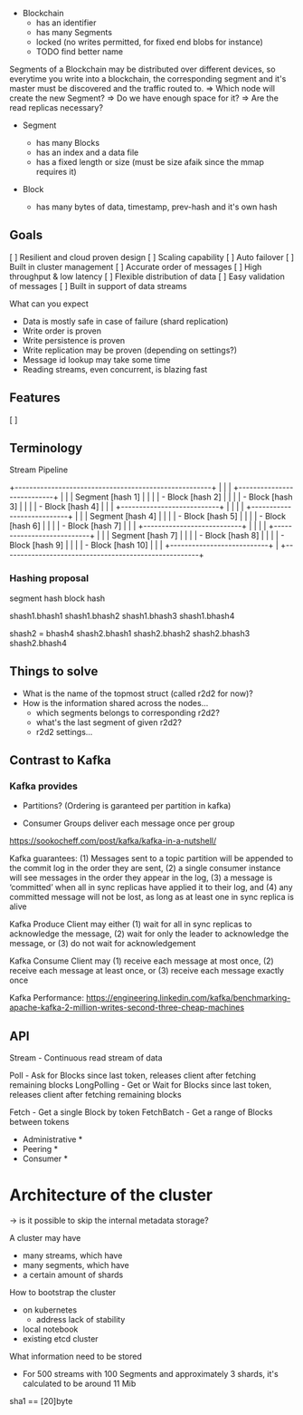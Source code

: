 
* Blockchain
  * has an identifier
  * has many Segments
  * locked (no writes permitted, for fixed end blobs for instance)
  * TODO find better name

Segments of a Blockchain may be distributed over different devices, so everytime you write into a blockchain, 
the corresponding segment and it's master must be discovered and the traffic routed to.
=> Which node will create the new Segment? 
=> Do we have enough space for it?
=> Are the read replicas necessary?

* Segment
  * has many Blocks
  * has an index and a data file
  * has a fixed length or size (must be size afaik since the mmap requires it)

* Block
  * has many bytes of data, timestamp, prev-hash and it's own hash

## Goals

[ ] Resilient and cloud proven design
    [ ] Scaling capability
    [ ] Auto failover
    [ ] Built in cluster management
[ ] Accurate order of messages
[ ] High throughput & low latency
[ ] Flexible distribution of data
[ ] Easy validation of messages
[ ] Built in support of data streams

What can you expect
* Data is mostly safe in case of failure (shard replication)
* Write order is proven
* Write persistence is proven
* Write replication may be proven (depending on settings?)
* Message id lookup may take some time
* Reading streams, even concurrent, is blazing fast

## Features

[ ] 

## Terminology

Stream
Pipeline

+------------------------------------------------------+
|                                                      |
|                        +---------------------------+ |
|                        | Segment [hash 1]          | |
|                        |     - Block [hash 2]      | |
|                        |     - Block [hash 3]      | |
|                        |     - Block [hash 4]      | |
|                        +---------------------------+ |
|                                                      |
|                        +---------------------------+ |
|                        | Segment [hash 4]          | |
|                        |     - Block [hash 5]      | |
|                        |     - Block [hash 6]      | |
|                        |     - Block [hash 7]      | |
|                        +---------------------------+ |
|                                                      |
|                        +---------------------------+ |
|                        | Segment [hash 7]          | |
|                        |     - Block [hash 8]      | |
|                        |     - Block [hash 9]      | |
|                        |     - Block [hash 10]     | |
|                        +---------------------------+ |
+------------------------------------------------------+

### Hashing proposal

segment hash
block hash

shash1.bhash1
shash1.bhash2
shash1.bhash3
shash1.bhash4

shash2 = bhash4
shash2.bhash1
shash2.bhash2
shash2.bhash3
shash2.bhash4

## Things to solve

* What is the name of the topmost struct (called r2d2 for now)?
* How is the information shared across the nodes...
  * which segments belongs to corresponding r2d2?
  * what's the last segment of given r2d2?
  * r2d2 settings...

## Contrast to Kafka

### Kafka provides
- Partitions? (Ordering is garanteed per partition in kafka)

- Consumer Groups deliver each message once per group

https://sookocheff.com/post/kafka/kafka-in-a-nutshell/

Kafka guarantees:
(1) Messages sent to a topic partition will be appended to the commit log in the order they are sent,
(2) a single consumer instance will see messages in the order they appear in the log,
(3) a message is ‘committed’ when all in sync replicas have applied it to their log, and
(4) any committed message will not be lost, as long as at least one in sync replica is alive

Kafka Produce Client may either
(1) wait for all in sync replicas to acknowledge the message,
(2) wait for only the leader to acknowledge the message, or
(3) do not wait for acknowledgement

Kafka Consume Client may
(1) receive each message at most once, 
(2) receive each message at least once, or 
(3) receive each message exactly once

Kafka Performance: https://engineering.linkedin.com/kafka/benchmarking-apache-kafka-2-million-writes-second-three-cheap-machines

## API

Stream      - Continuous read stream of data

Poll        - Ask for Blocks since last token, releases client after fetching remaining blocks
LongPolling - Get or Wait for Blocks since last token, releases client after fetching remaining blocks

Fetch       - Get a single Block by token
FetchBatch  - Get a range of Blocks between tokens


* Administrative
  * 
* Peering
  * 
* Consumer
  * 

# Architecture of the cluster

-> is it possible to skip the internal metadata storage?

A cluster may have 
- many streams, which have
- many segments, which have
- a certain amount of shards


How to bootstrap the cluster
* on kubernetes
  * address lack of stability
* local notebook
* existing etcd cluster

What information need to be stored
* For 500 streams with 100 Segments and approximately 3 shards, it's calculated to be around 11 Mib


sha1 == [20]byte


